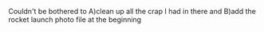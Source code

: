 Couldn't be bothered to A)clean up all the crap I had in there and B)add the rocket launch photo file at the beginning
